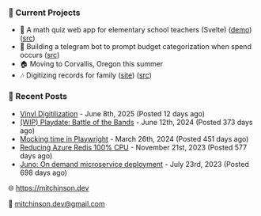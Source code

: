 ### 📌 Current Projects
- 📝 A math quiz web app for elementary school teachers (Svelte) ([demo](https://quiz-staging.mitchinson.dev/)) ([src](https://github.com/bmitchinson/budget-entry))
- 💸 Building a telegram bot to prompt budget categorization when spend occurs ([src](https://github.com/bmitchinson/sms-accountant))
- 🏠 Moving to Corvallis, Oregon this summer
- 🎶 Digitizing records for family ([site](https://vinyl.mitchinson.dev/ed-collection)) ([src](https://github.com/bmitchinson/vinyl-digitization))

### 📝 Recent Posts

- [Vinyl Digitilization](https://blog.mitchinson.dev/vinyl) - June 8th, 2025 (Posted 12 days ago)
- [(WIP) Playdate: Battle of the Bands](https://blog.mitchinson.dev/playdate-dev-one) - June 12th, 2024 (Posted 373 days ago)
- [Mocking time in Playwright](https://blog.mitchinson.dev/playwright-mock-time) - March 26th, 2024 (Posted 451 days ago)
- [Reducing Azure Redis 100% CPU](https://blog.mitchinson.dev/redis-cpu) - November 21st, 2023 (Posted 577 days ago)
- [Juno: On demand microservice deployment](https://blog.mitchinson.dev/juno) - July 23rd, 2023 (Posted 698 days ago)

🌐 https://mitchinson.dev

💌 mitchinson.dev@gmail.com